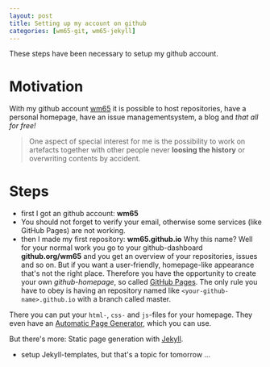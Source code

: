 ```yaml
---
layout: post
title: Setting up my account on github
categories: [wm65-git, wm65-jekyll]
---
```



<div class="message">
  These steps have been necessary to setup my github account.
</div>

Motivation
=============

With my github account <a href="#">wm65</a> it is possible to host repositories, 
have a personal homepage, have an issue managementsystem, a blog and *that all for free!*

> One aspect of special interest for me is the possibility to work on artefacts together with other people never **loosing the history** or overwriting contents by accident. 


Steps
==============
* first I got an github account: **wm65**
* You should not forget to verify your email, otherwise some services (like GitHub Pages) are not working.
* then I made my first repository: **wm65.github.io** 
    Why this name? Well for your normal work you go to your github-dashboard **github.org/wm65** and you get an overview of your repositories, issues and so on.
    But if you want a user-friendly, homepage-like appearance that's not the right place. Therefore you have the opportunity to create your own *github-homepage*, so called [GitHub Pages](https://help.github.com/articles/what-are-github-pages).
    The only rule you have to obey is having an repository named like ```<your-github-name>.github.io``` with a branch called master.

There you can put your ```html-```, ```css-``` and ```js```-files for your homepage. They even have an [Automatic Page Generator](https://help.github.com/articles/creating-pages-with-the-automatic-generator), which you can use.

But there's more: Static page generation with [Jekyll](http://jekyllrb.com/). 

* setup Jekyll-templates, but that's a topic for tomorrow ...


